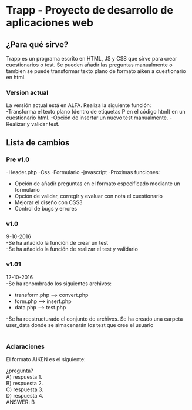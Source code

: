 # Trapp - Proyecto de desarrollo de aplicaciones web

  
 <h2>¿Para qué sirve?</h2>
Trapp es un programa escrito en HTML, JS y CSS que sirve para crear cuestionarios o test. Se pueden añadir las preguntas manualmente o tambien se puede transformar texto plano de formato aiken a cuestionario en html.
  
<h3>Version actual</h3>
La versión actual está en ALFA. Realiza la siguiente función:</br>
-Transforma el texto plano (dentro de etiquetas P en el código html) en un cuestionario html.
-Opción de insertar un nuevo test manualmente.
-Realizar y validar test.
 

<h2>Lista de cambios</h2>

<h3>Pre v1.0</h3>
-Header.php
-Css
-Formulario
-javascript
-Proximas funciones:
<ul>
<li>Opción de añadir preguntas en el formato especificado mediante un formulario</li>
<li>Opción de validar, corregir y evaluar con nota el cuestionario</li>
<li>Mejorar el diseño con CSS3</li>
<li>Control de bugs y errores</li>
</ul>

<h3>v1.0</h3> 9-10-2016</br>
-Se ha añadido la función de crear un test</br>
-Se ha añadido la función de realizar el test y validarlo</br>

<h3>v1.01</h3> 12-10-2016</br>
-Se ha renombrado los siguientes archivos:</br>
<ul>
<li>transform.php --> convert.php</li>
<li>form.php --> insert.php</li>
<li>data.php --> test.php</li>
</ul>
-Se ha reestructurado el conjunto de archivos. Se ha creado una carpeta user_data donde se almacenarán los test que cree el usuario</br>

</br>
<h3>Aclaraciones</h3>
El formato AIKEN es el siguiente:

¿pregunta?</br>
A) respuesta 1.</br>
B) respuesta 2.</br>
C) respuesta 3.</br>
D) respuesta 4.</br>
ANSWER: B
 
 
